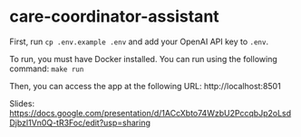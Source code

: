 # care-coordinator-assistant

First, run `cp .env.example .env` and add your OpenAI API key to `.env`.

To run, you must have Docker installed. You can run using the following command: `make run`

Then, you can access the app at the following URL: http://localhost:8501

Slides: https://docs.google.com/presentation/d/1ACcXbto74WzbU2PccqbJp2oLsdDjbzl1Vn0Q-tR3Foc/edit?usp=sharing
